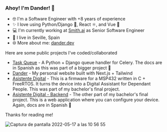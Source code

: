 ### Ahoy! I'm Dander! 👋 

- 🤓 I'm a Software Engineer with +8 years of experience
- ✨ I love using Python/Django 🐍, React ⚛️, and Vue 💚
- 💻 I'm currently working at [Smith.ai](https://smith.ai) as Senior Software Engineer
- 💃 I live in Seville, Spain
- 🌐 More about me: [dander.dev](https://dander.dev)


Here are some public projects I've coded/collaborated 
- [Task Queue](https://github.com/dander94/task_queue) - A Python + Django queue handler for Celery. The docs are in Spanish as this was part of a bigger project 😬
- [Dander](https://gitlab.com/dander94/dander) - My personal website built with Next.js + Tailwind
- [Asistente Digital](https://gitlab.com/dander94/asistente-digital) - This is a firmware for a MSP432 written in C + FreeRTOS. It turns the device into a Digital Assistant for Dependant People. This was part of my bachelor's final project.
- [Asistente Digital - Backend](https://gitlab.com/dander94/asistente-digital-backend) - The other part of my bachelor's final project. This is a web application where you can configure your device. Again, docs are in Spanish 😬

Thanks for reading me!

![Captura de pantalla 2022-05-17 a las 10 56 55](https://user-images.githubusercontent.com/11427686/168772175-f099ce7a-e695-428d-961b-e2946c123942.png)
